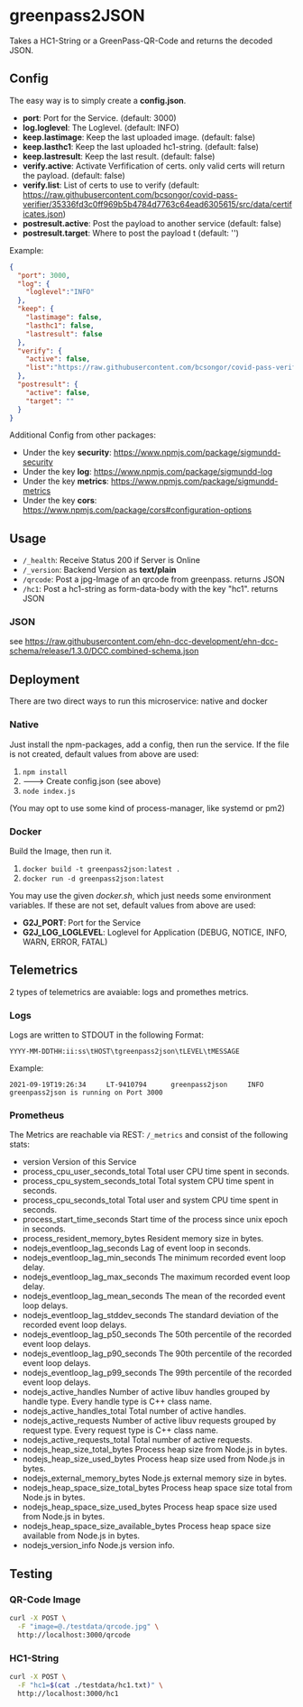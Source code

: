 # greenpass2JSON

Takes a HC1-String or a GreenPass-QR-Code and returns the decoded JSON.

## Config

The easy way is to simply create a __config.json__.

- __port__: Port for the Service. (default: 3000)
- __log.loglevel__: The Loglevel. (default: INFO)
- __keep.lastimage__: Keep the last uploaded image. (default: false)
- __keep.lasthc1__: Keep the last uploaded hc1-string. (default: false)
- __keep.lastresult__: Keep the last result. (default: false)
- __verify.active__: Activate Verfification of certs. only valid certs will return the payload. (default: false)
- __verify.list__: List of certs to use to verify (default: https://raw.githubusercontent.com/bcsongor/covid-pass-verifier/35336fd3c0ff969b5b4784d7763c64ead6305615/src/data/certificates.json)
- __postresult.active__: Post the payload to another service (default: false)
- __postresult.target__: Where to post the payload t (default: '')

Example:

```json
{
  "port": 3000,
  "log": {
    "loglevel":"INFO"
  },
  "keep": {
    "lastimage": false,
    "lasthc1": false,
    "lastresult": false
  },
  "verify": {
    "active": false,
    "list":"https://raw.githubusercontent.com/bcsongor/covid-pass-verifier/35336fd3c0ff969b5b4784d7763c64ead6305615/src/data/certificates.json"
  },
  "postresult": {
    "active": false,
    "target": ""
  }
}
```

Additional Config from other packages:

- Under the key __security__: <https://www.npmjs.com/package/sigmundd-security>
- Under the key __log__: <https://www.npmjs.com/package/sigmundd-log>
- Under the key __metrics__: <https://www.npmjs.com/package/sigmundd-metrics>
- Under the key __cors__: <https://www.npmjs.com/package/cors#configuration-options>

## Usage

- `/_health`: Receive Status 200 if Server is Online
- `/_version`: Backend Version as __text/plain__
- `/qrcode`: Post a jpg-Image of an qrcode from greenpass. returns JSON
- `/hc1`: Post a hc1-string as form-data-body with the key "hc1". returns JSON

### JSON

see <https://raw.githubusercontent.com/ehn-dcc-development/ehn-dcc-schema/release/1.3.0/DCC.combined-schema.json>

## Deployment

There are two direct ways to run this microservice: native and docker  

### Native

Just install the npm-packages, add a config,  then run the service.
If the file is not created, default values from above are used:

1. `npm install`
2. ---> Create config.json (see above)
3. `node index.js`

(You may opt to use some kind of process-manager, like systemd or pm2)

### Docker

Build the Image, then run it.

1. `docker build -t greenpass2json:latest .`
2. `docker run -d greenpass2json:latest`

You may use the given _docker.sh_, which just needs some environment variables.
If these are not set, default values from above are used:

- __G2J_PORT__: Port for the Service
- __G2J_LOG_LOGLEVEL__: Loglevel for Application (DEBUG, NOTICE, INFO, WARN, ERROR, FATAL)

## Telemetrics

2 types of telemetrics are avaiable: logs and promethes metrics.

### Logs

Logs are written to STDOUT in the following Format:

`YYYY-MM-DDTHH:ii:ss\tHOST\tgreenpass2json\tLEVEL\tMESSAGE`

Example:

`2021-09-19T19:26:34     LT-9410794      greenpass2json     INFO    greenpass2json is running on Port 3000`

### Prometheus

The Metrics are reachable via REST: `/_metrics` and consist of the following stats:

- version Version of this Service
- process_cpu_user_seconds_total Total user CPU time spent in seconds.
- process_cpu_system_seconds_total Total system CPU time spent in seconds.
- process_cpu_seconds_total Total user and system CPU time spent in seconds.
- process_start_time_seconds Start time of the process since unix epoch in seconds.
- process_resident_memory_bytes Resident memory size in bytes.
- nodejs_eventloop_lag_seconds Lag of event loop in seconds.
- nodejs_eventloop_lag_min_seconds The minimum recorded event loop delay.
- nodejs_eventloop_lag_max_seconds The maximum recorded event loop delay.
- nodejs_eventloop_lag_mean_seconds The mean of the recorded event loop delays.
- nodejs_eventloop_lag_stddev_seconds The standard deviation of the recorded event loop delays.
- nodejs_eventloop_lag_p50_seconds The 50th percentile of the recorded event loop delays.
- nodejs_eventloop_lag_p90_seconds The 90th percentile of the recorded event loop delays.
- nodejs_eventloop_lag_p99_seconds The 99th percentile of the recorded event loop delays.
- nodejs_active_handles Number of active libuv handles grouped by handle type. Every handle type is C++ class name.
- nodejs_active_handles_total Total number of active handles.
- nodejs_active_requests Number of active libuv requests grouped by request type. Every request type is C++ class name.
- nodejs_active_requests_total Total number of active requests.
- nodejs_heap_size_total_bytes Process heap size from Node.js in bytes.
- nodejs_heap_size_used_bytes Process heap size used from Node.js in bytes.
- nodejs_external_memory_bytes Node.js external memory size in bytes.
- nodejs_heap_space_size_total_bytes Process heap space size total from Node.js in bytes.
- nodejs_heap_space_size_used_bytes Process heap space size used from Node.js in bytes.
- nodejs_heap_space_size_available_bytes Process heap space size available from Node.js in bytes.
- nodejs_version_info Node.js version info.

## Testing

### QR-Code Image

```sh
curl -X POST \
  -F "image=@./testdata/qrcode.jpg" \
  http://localhost:3000/qrcode
```

### HC1-String

```sh
curl -X POST \
  -F "hc1=$(cat ./testdata/hc1.txt)" \
  http://localhost:3000/hc1
```
